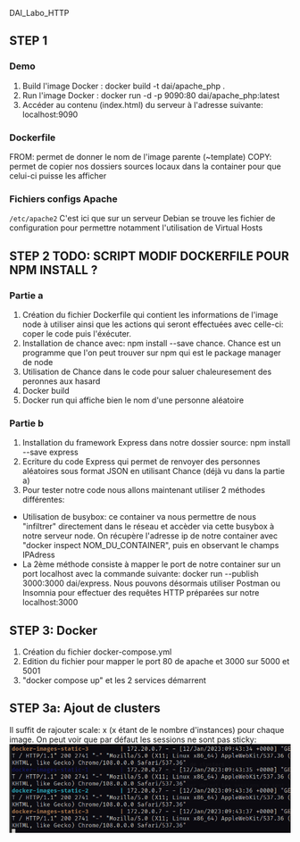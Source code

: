  DAI_Labo_HTTP
## STEP 1
### Demo
1. Build l'image Docker : docker build -t dai/apache_php . 
2. Run l'image Docker : docker run -d -p 9090:80 dai/apache_php:latest
3. Accéder au contenu (index.html) du serveur à l'adresse suivante: localhost:9090
### Dockerfile
FROM: permet de donner le nom de l'image parente (~template)
COPY: permet de copier nos dossiers sources locaux dans la container pour que celui-ci puisse les afficher
### Fichiers configs Apache
`/etc/apache2`
C'est ici que sur un serveur Debian se trouve les fichier de configuration pour permettre notamment l'utilisation de Virtual Hosts

## STEP 2 TODO: SCRIPT MODIF DOCKERFILE POUR NPM INSTALL ?
### Partie a 
1. Création du fichier Dockerfile qui contient les informations de l'image node à utiliser ainsi que les 
actions qui seront effectuées avec celle-ci: coper le code puis l'éxécuter.
2. Installation de chance avec: npm install --save chance. Chance est un programme que l'on peut trouver
sur npm qui est le package manager de node
3. Utilisation de Chance dans le code pour saluer chaleuresement des peronnes aux hasard
4. Docker build
5. Docker run qui affiche bien le nom d'une personne aléatoire
### Partie b
1. Installation du framework Express dans notre dossier source: npm install --save express
2. Ecriture du code Express qui permet de renvoyer des personnes aléatoires sous format JSON
en utilisant Chance (déjà vu dans la partie a)
3. Pour tester notre code nous allons maintenant utiliser 2 méthodes différentes:
- Utilisation de busybox: ce container va nous permettre de nous "infiltrer" directement dans le réseau et accèder via cette busybox à notre serveur node.
On récupère l'adresse ip de notre container avec "docker inspect NOM_DU_CONTAINER", puis en observant le champs IPAdress 
- La 2ème méthode consiste à mapper le port de notre container sur un port localhost avec la commande suivante: docker run --publish 3000:3000 dai/express. Nous pouvons désormais utiliser Postman ou Insomnia pour effectuer des requêtes HTTP préparées sur notre localhost:3000

## STEP 3: Docker
1. Création du fichier docker-compose.yml
2. Edition du fichier pour mapper le port 80 de apache et 3000 sur 5000 et 5001
3. "docker compose up" et les 2 services démarrent

## STEP 3a: Ajout de clusters
Il suffit de rajouter scale: x (x étant de le nombre d'instances) pour chaque image.
On peut voir que par défaut les sessions ne sont pas sticky: 
![](rapport_images/1.png)